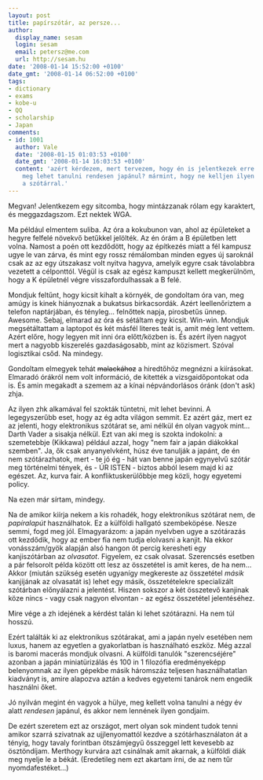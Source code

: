 ```yaml
---
layout: post
title: papírszótár, az persze...
author:
  display_name: sesam
  login: sesam
  email: petersz@me.com
  url: http://sesam.hu
date: '2008-01-14 15:52:00 +0100'
date_gmt: '2008-01-14 06:52:00 +0100'
tags:
- dictionary
- exams
- kobe-u
- QQ
- scholarship
- Japan
comments:
- id: 1001
  author: Vale
  date: '2008-01-15 01:03:53 +0100'
  date_gmt: '2008-01-14 16:03:53 +0100'
  content: 'azért kérdezem, mert tervezem, hogy én is jelentkezek erre az ösztöndíjra:
    meg lehet tanulni rendesen japánul? mármint, hogy ne kelljen ilyen szinten szívni
    a szótárral.'
---
```


Megvan! Jelentkezem egy sitcomba, hogy mintázzanak rólam egy karaktert, és meggazdagszom. Ezt nektek WGA.

Ma például elmentem suliba. Az óra a kokubunon van, ahol az épületeket a hegyre felfelé növekvő betűkkel jelölték. Az én órám a B épületben lett volna. Namost a poén ott kezdődött, hogy az építkezés miatt a fél kampusz ugye le van zárva, és mint egy rossz rémálomban minden egyes új saroknál csak az az egy útszakasz volt nyitva hagyva, amelyik egyre csak távolabbra vezetett a célponttól. Végül is csak az egész kampuszt kellett megkerülnöm, hogy a K épületnél végre visszafordulhassak a B felé.

Mondjuk feltűnt, hogy kicsit kihalt a környék, de gondoltam óra van, meg amúgy is kinek hiányoznak a bukatsus birkacsordák. Azért leellenőriztem a telefon naptárjában, és tényleg... felnőttek napja, pirosbetűs ünnep. Awesome. Sebaj, elmarad az óra és sétáltam egy kicsit. Win-win. Mondjuk megsétáltattam a laptopot és két másfél literes teát is, amit még lent vettem. Azért előre, hogy legyen mit inni óra előtt/közben is. És azért ilyen nagyot mert a nagyobb kiszerelés gazdaságosabb, mint az közismert. Szóval logisztikai csőd. Na mindegy.

Gondoltam elmegyek tehát ~~malackához~~ a hiredtőhöz megnézni a kiírásokat. Elmaradó órákról nem volt információ, de kitették a vizsgaidőpontokat oda is. És amin megakadt a szemem az a kínai népvándorlásos óránk (don't ask) zhja.

Az ilyen zhk alkamával fel szokták tüntetni, mit lehet bevinni. A legegyszerűbb eset, hogy az ég adta világon semmit. Ez azért gáz, mert ez az jelenti, hogy elektronikus szótárat se, ami nélkül én olyan vagyok mint... Darth Vader a sisakja nélkül. Ezt van aki meg is szokta indokolni: a szemetebbje (Kikkawa) például azzal, hogy "nem fair a japán diákokkal szemben". Ja, ők csak anyanyelvként, húsz éve tanulják a japánt, de én nem szótárazhatok, mert - te jó ég - hát van benne japán egynyelvű szótár meg történelmi tények, és - ÚR ISTEN - biztos abból lesem majd ki az egészet. Az, kurva fair. A konfliktuskerülőbbje meg közli, hogy egyetemi policy.

Na ezen már sírtam, mindegy.

Na de amikor kiírja nekem a kis rohadék, hogy elektronikus szótárat nem, de _papíralapút_ használhatok. Ez a külföldi hallgató szembeköpése. Nesze semmi, fogd meg jól. Elmagyarázom: a japán nyelvben ugye a szótárazás ott kezdődik, hogy az ember fia nem tudja elolvasni a kanjit. Na ekkor vonásszám/gyök alapján alsó hangon öt percig keresheti egy kanjiszótárban az _olvasatot_. Figyelem, ez csak olvasat. Szerencsés esetben a pár felsorolt példa között ott lesz az összetétel is amit keres, de ha nem... Akkor (miután szükség esetén ugyanígy megkereste az összetétel _másik_ kanjijának az olvasatát is) lehet egy másik, összetételekre specializált szótárban előnyálazni a jelentést. Hiszen sokszor a két összetevő kanjinak köze nincs - vagy csak nagyon elvontan - az egész összetétel jelentéséhez.

Mire vége a zh idejének a kérdést talán ki lehet szótárazni. Ha nem túl hosszú.

Ezért találták ki az elektronikus szótárakat, ami a japán nyelv esetében nem luxus, hanem az egyetlen a gyakorlatban is használható eszköz. Még azzal is baromi macerás mondjuk olvasni. A külföldi tanulók "szerencséjére" azonban a japán miniatürizálás és 100 in 1 filozófia eredményeképp belenyomnak az ilyen gépekbe másik háromszáz teljesen használhatatlan kiadványt is, amire alapozva aztán a kedves egyetemi tanárok nem engedik használni őket.

Jó nyilván megint én vagyok a hülye, meg kellett volna tanulni a négy év alatt _rendesen_ japánul, és akkor nem lennének ilyen gondjaim.

De ezért szeretem ezt az országot, mert olyan sok mindent tudok tenni amikor szarrá szivatnak az ujjlenyomattól kezdve a szótárhasználaton át a tényig, hogy tavaly forintban ötszámjegyű összeggel lett kevesebb az ösztöndíjam. Merthogy kurvára azt csinálnak amit akarnak, a külföldi diák meg nyelje le a békát. (Eredetileg nem ezt akartam írni, de az nem tűr nyomdafestéket...)
